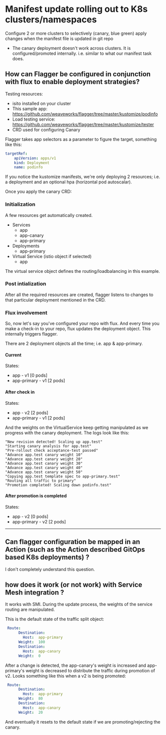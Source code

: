 # Manifest update rolling out to K8s clusters/namespaces 

Configure 2 or more clusters to selectively (canary, blue green) apply changes when the manifest file is updated in git repo 
- The canary deployment doesn't work across clusters. It is configured/promoted internally. i.e. similar to what our manifest task does.

## How can Flagger be configured in conjunction with flux to enable deployment strategies? 

Testing resources:
 - isito installed on your cluster
 - This sample app: https://github.com/weaveworks/flagger/tree/master/kustomize/podinfo
 - Load testing service: https://github.com/weaveworks/flagger/tree/master/kustomize/tester
 - CRD used for configuring Canary
 
Flagger takes app selectors as a parameter to figure the target, something like this:

```yaml
targetRef:
    apiVersion: apps/v1
    kind: Deployment
    name: podinfo
```

If you notice the kustomize manifests, we're only deploying 2 resources; i.e. a deployment and an optional hpa (horizontal pod autoscalar).

Once you apply the canary CRD:

### Initialization 
A few resources get automatically created.
 - Services
    - app
    - app-canary
    - app-primary
- Deployments
   - app-primary
- Virtual Service (istio object if selected)
   - app

The virtual service object defines the routing/loadbalancing in this example. 

### Post intialization
After all the required resources are created, flagger listens to changes to that particular deployment mentioned in the CRD. 

### Flux involvement
So, now let's say you've configured your repo with flux. And every time you make a check-in to your repo, flux updates the deployment object. This internally triggers flagger.

There are 2 deployment objects all the time; i.e. app & app-primary. 

#### Current
States: 
 - app - v1 [0 pods]
 - app-primary - v1 [2 pods]

#### After check in
States:
 - app - v2 [2 pods]
 - app-primary - v1 [2 pods]

And the weights on the VirtualService keep getting manipulated as we progress with the canary deployment.
The logs look like this:

```
"New revision detected! Scaling up app.test"
"Starting canary analysis for app.test"
"Pre-rollout check acceptance-test passed"
"Advance app.test canary weight 10"
"Advance app.test canary weight 20"
"Advance app.test canary weight 30"
"Advance app.test canary weight 40"
"Advance app.test canary weight 50"
"Copying app.test template spec to app-primary.test"
"Routing all traffic to primary"
"Promotion completed! Scaling down podinfo.test"
```

#### After promotion is completed

States:
 - app - v2 [0 pods]
 - app-primary - v2 [2 pods]

------

## Can flagger configuration be mapped in an Action (such as the Action described GitOps based K8s deployments) ? 
I don't completely understand this question. 


## how does it work (or not work) with Service Mesh integration ? 
It works with SMI. During the update process, the weights of the service routing are manipulated. 

This is the default state of the traffic split object:
```yaml
 Route:
      Destination:
        Host:  app-primary
      Weight:  100
      Destination:
        Host:  app-canary
      Weight:  0
```

After a change is detected, the app-canary's weight is increased and app-primary's weight is decreased to distribute the traffic during promotion of v2. 
Looks something like this when a v2 is being promoted:
```yaml
 Route:
      Destination:
        Host:  app-primary
      Weight:  80
      Destination:
        Host:  app-canary
      Weight:  20
```
And eventually it resets to the default state if we are promoting/rejecting the canary. 

